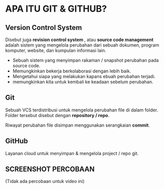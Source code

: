 # APA ITU GIT & GITHUB?

## Version Control System
Disebut juga <strong>revision control system </strong>, atau <strong>source code management</strong> adalah sistem yang mengelola perubahan dari sebuah dokumen, program komputer, website, dan kumpulan informasi lain.

<ul>
    <li>Sebuah sistem yang menyimpan rakaman / snapshot perubahan pada source code.</li> 
    <li>Memungkinkan bekerja berkolaborasi dengan lebih baik.</li> 
    <li>Mengetahui siapa yang melakukan kapans ebuah perubahan terjadi.</li> 
    <li>memungkinkan kita untuk kembali ke keadaan sebelum perubahan.</li> 
</ul>

## Git
Sebuah VCS terdistribusi untuk mengelola perubahan file di dalam folder. Folder tersebut disebut dengan <strong>repository / repo</strong>.

Riwayat perubahan file disimpan menggunakan serangkaian <strong>commit</strong>.

## GitHub
Layanan cloud untuk menyimpan & mengelola project / repo git.

## SCREENSHOT PERCOBAAN
(Tidak ada percobaan untuk video ini)


